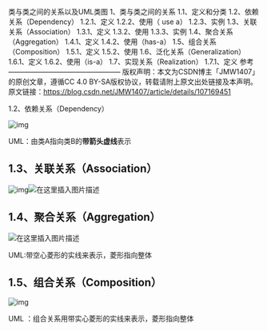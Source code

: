 类与类之间的关系以及UML类图
1、类与类之间的关系
	1.1、定义和分类
	1.2、依赖关系（Dependency）
		1.2.1、定义
		1.2.2、使用（ use a）
		1.2.3、实例
1.3、关联关系（Association）
    1.3.1、定义
    1.3.2、使用
    1.3.3、实例
1.4、聚合关系（Aggregation）
    1.4.1、定义
    1.4.2、使用（has-a）
1.5、组合关系（Composition）
    1.5.1、定义
    1.5.2、使用
1.6、泛化关系（Generalization）
    1.6.1、定义
    1.6.2、使用（is-a）
1.7、实现关系（Realization）
	1.7.1、定义
参考
————————————————
版权声明：本文为CSDN博主「JMW1407」的原创文章，遵循CC 4.0 BY-SA版权协议，转载请附上原文出处链接及本声明。
原文链接：https://blog.csdn.net/JMW1407/article/details/107169451

1.2、依赖关系（Dependency）

![img](https://img-blog.csdnimg.cn/20200706223745284.png)

UML：由类A指向类B的**带箭头虚线**表示

## 1.3、关联关系（Association）

![img](https://img-blog.csdnimg.cn/20200706224508569.png)![在这里插入图片描述](https://img-blog.csdnimg.cn/2020112421371117.png?x-oss-process=image/watermark,type_ZmFuZ3poZW5naGVpdGk,shadow_10,text_aHR0cHM6Ly9ibG9nLmNzZG4ubmV0L0pNVzE0MDc=,size_16,color_FFFFFF,t_70#pic_center)

## 1.4、聚合关系（Aggregation）

![在这里插入图片描述](https://img-blog.csdnimg.cn/20200706225007754.png)

UML:带空心菱形的实线来表示，菱形指向整体

## 1.5、组合关系（Composition）

![img](https://img-blog.csdnimg.cn/20200706225418713.png)

UML ：组合关系用带实心菱形的实线来表示，菱形指向整体
